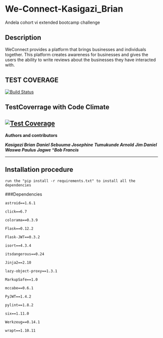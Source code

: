 # We-Connect-Kasigazi_Brian
Andela cohort vi extended bootcamp challenge

## Description
WeConnect provides a platform that brings businesses and individuals together.
This platform creates awareness for businesses and gives the users the ability
to write reviews about the businesses they have interacted with.
## TEST COVERAGE
[![Build Status](https://travis-ci.org/kasigazibrian/We-Connect-Kasigazi_Brian.svg?branch=feature_challenge_2)](https://travis-ci.org/kasigazibrian/We-Connect-Kasigazi_Brian)

## TestCoverrage with Code Climate

[![Test Coverage](https://api.codeclimate.com/v1/badges/a99a88d28ad37a79dbf6/test_coverage)](https://codeclimate.com/github/codeclimate/codeclimate/test_coverage)
---
**Authors and contributors**
 
 ***Kasigazi Brian***
 ***Daniel Sebuuma***
 ***Josephine*** ***Tumukunde Arnold*** ***Jim Daniel Waswa*** ***Paulus Jagwe*** ****Bob Francis***

---
## Installation procedure
```
run the "pip install -r requirements.txt" to install all the dependencies
```


###Dependencies
```
astroid==1.6.1

click==6.7

colorama==0.3.9

Flask==0.12.2

Flask-JWT==0.3.2

isort==4.3.4

itsdangerous==0.24

Jinja2==2.10

lazy-object-proxy==1.3.1

MarkupSafe==1.0

mccabe==0.6.1

PyJWT==1.4.2

pylint==1.8.2

six==1.11.0

Werkzeug==0.14.1

wrapt==1.10.11

```
